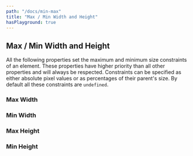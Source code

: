 ```yaml
---
path: "/docs/min-max"
title: "Max / Min Width and Height"
hasPlayground: true
---
```


## Max / Min Width and Height

All the following properties set the maximum and minimum size constraints of an element.
These properties have higher priority than all other properties and will always be respected.
Constraints can be specified as either absolute pixel values or as percentages of their
parent's size. By default all these constraints are `undefined`.

### Max Width

<controls prop="maxWidth"></controls>

### Min Width

<controls prop="minWidth"></controls>

### Max Height

<controls prop="maxHeight"></controls>

### Min Height

<controls prop="minHeight"></controls>

